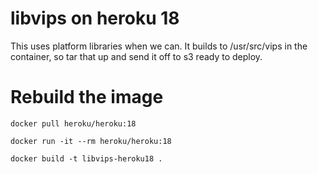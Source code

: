 # libvips on heroku 18

This uses platform libraries when we can. It builds to /usr/src/vips in the
container, so tar that up and send it off to s3 ready to deploy.

# Rebuild the image

	docker pull heroku/heroku:18

	docker run -it --rm heroku/heroku:18

	docker build -t libvips-heroku18 .


